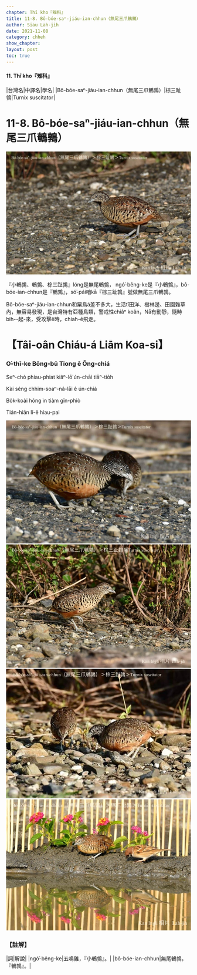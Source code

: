 ```yaml
---
chapter: Thī kho『雉科』
title: 11-8. Bô-bóe-saⁿ-jiáu-ian-chhun（無尾三爪鵪鶉）
author: Siau Lah-jih
date: 2021-11-08
category: chheh
show_chapter: 
layout: post
toc: true
---
```


#### 11. Thī kho『雉科』

|台灣名|中譯名|學名|
|Bô-bóe-saⁿ-jiáu-ian-chhun（無尾三爪鵪鶉）|棕三趾鶉|Turnix suscitator|


# 11-8. Bô-bóe-saⁿ-jiáu-ian-chhun（無尾三爪鵪鶉）


![](../too5/11/11-8-5.Bô-bóe-saⁿ-jiáu-ian-chhun.jpg)


『小鵪鶉、鵪鶉、棕三趾鶉』lóng是無尾鵪鶉， ngó͘-bêng-ke是『小鵪鶉』，bô-bóe-ian-chhun是『鵪鶉』，só͘-pái咱kā『棕三趾鶉』號做無尾三爪鵪鶉。

Bô-bóe-saⁿ-jiáu-ian-chhun和粟鳥á差不多大，生活tī田洋、樹林邊、田園雜草內，無容易發現，是台灣特有亞種鳥類，警戒性chiâⁿ koân，Nā有動靜，隨時bih--起-來，受攻擊ê時，chiah-ē飛走。



# 【Tâi-oân Chiáu-á Liām Koa-si】

### **O͘-thī-ke Bông-bū Tiong ê Ông-chiá**

Seⁿ-chò phiau-phiat kiâⁿ-lō͘ ún-chāi tiāⁿ-tio̍h

Kài sêng chhim-soaⁿ-nâ-lāi ê ún-chiá

Bo̍k-koài hông ìn tiàm gîn-phiò

Tián-hiān lí-ê hiau-pai



![](../too5/11/11-8-1.Bô-bóe-saⁿ-jiáu-ian-chhun.jpg)
![](../too5/11/11-8-3.Bô-bóe-saⁿ-jiáu-ian-chhun.jpg)
![](../too5/11/11-8-4.Bô-bóe-saⁿ-jiáu-ian-chhun.jpg)
![](../too5/11/11-8-2.Bô-bóe-saⁿ-jiáu-ian-chhun.jpg)



### 【註解】

|詞|解說|
|ngó͘-bêng-ke|五鳴雞，『小鵪鶉』。|
|bô-bóe-ian-chhun|無尾鵪鶉，『鵪鶉』。|
